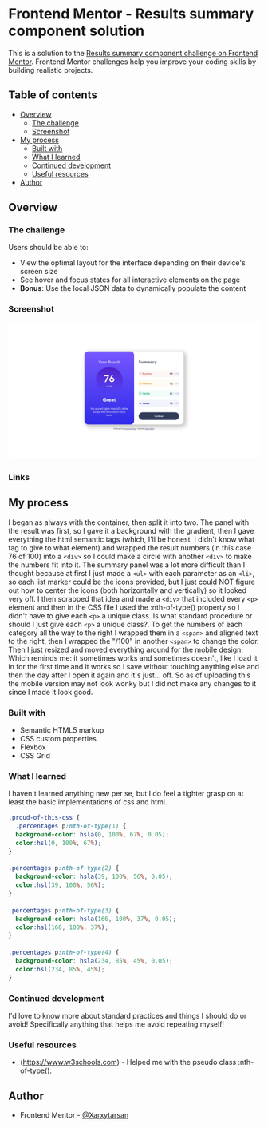 # Frontend Mentor - Results summary component solution

This is a solution to the [Results summary component challenge on Frontend Mentor](https://www.frontendmentor.io/challenges/results-summary-component-CE_K6s0maV). Frontend Mentor challenges help you improve your coding skills by building realistic projects. 

## Table of contents

- [Overview](#overview)
  - [The challenge](#the-challenge)
  - [Screenshot](#screenshot)
- [My process](#my-process)
  - [Built with](#built-with)
  - [What I learned](#what-i-learned)
  - [Continued development](#continued-development)
  - [Useful resources](#useful-resources)
- [Author](#author)



## Overview

### The challenge

Users should be able to:

- View the optimal layout for the interface depending on their device's screen size
- See hover and focus states for all interactive elements on the page
- **Bonus**: Use the local JSON data to dynamically populate the content

### Screenshot

![](./screenshot.jpg)


### Links


## My process

I began as always with the container, then split it into two. The panel with the result was first, so I gave it a background with the gradient, then I gave everything the html semantic tags (which, I'll be honest, I didn't know what tag to give to what element) and wrapped the result numbers (in this case 76 of 100) into a ```<div>``` so I could make a circle with another ```<div>``` to make the numbers fit into it. 
The summary panel was a lot more difficult than I thought because at first I just made a ```<ul>``` with each parameter as an ```<li>```, so each list marker could be the icons provided, but I just could NOT figure out how to center the icons (both horizontally and vertically) so it looked very off. I then scrapped that idea and made a ```<div>``` that included every ```<p>``` element and then in the CSS file I used the :nth-of-type() property so I didn't have to give each ```<p>``` a unique class. Is what standard procedure or should I just give each ```<p>``` a unique class?. To get the numbers of each category all the way to the right I wrapped them in a ```<span>``` and aligned text to the right, then I wrapped the "/100" in another ```<span>``` to change the color.
Then I just resized and moved everything around for the mobile design. Which reminds me: it sometimes works and sometimes doesn't, like I load it in for the first time and it works so I save without touching anything else and then the day after I open it again and it's just... off. So as of uploading this the mobile version may not look wonky but I did not make any changes to it since I made it look good.

### Built with

- Semantic HTML5 markup
- CSS custom properties
- Flexbox
- CSS Grid

### What I learned

I haven't learned anything new per se, but I do feel a tighter grasp on at least the basic implementations of css and html.

```css
.proud-of-this-css {
  .percentages p:nth-of-type(1) {
  background-color: hsla(0, 100%, 67%, 0.05);
  color:hsl(0, 100%, 67%);
}

.percentages p:nth-of-type(2) {
  background-color: hsla(39, 100%, 56%, 0.05);
  color:hsl(39, 100%, 56%);
}

.percentages p:nth-of-type(3) {
  background-color: hsla(166, 100%, 37%, 0.05);
  color:hsl(166, 100%, 37%);
}

.percentages p:nth-of-type(4) {
  background-color: hsla(234, 85%, 45%, 0.05);
  color:hsl(234, 85%, 45%);
}
```

### Continued development

I'd love to know more about standard practices and things I should do or avoid! Specifically anything that helps me avoid repeating myself!

### Useful resources

- (https://www.w3schools.com) - Helped me with the pseudo class :nth-of-type().

## Author

- Frontend Mentor - [@Xarxytarsan](https://www.frontendmentor.io/profile/Xarxytarsan)



